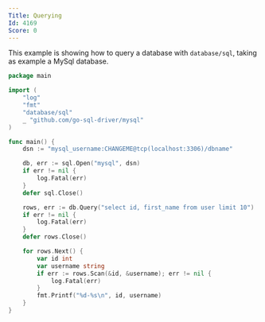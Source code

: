 ```yaml
---
Title: Querying
Id: 4169
Score: 0
---
```

This example is showing how to query a database with `database/sql`, taking as example a MySql database.

```go
package main

import (
    "log"
    "fmt"
    "database/sql"
    _ "github.com/go-sql-driver/mysql"
)

func main() {
    dsn := "mysql_username:CHANGEME@tcp(localhost:3306)/dbname"

    db, err := sql.Open("mysql", dsn)
    if err != nil {
        log.Fatal(err)
    }
    defer sql.Close()

    rows, err := db.Query("select id, first_name from user limit 10")
    if err != nil {
        log.Fatal(err)
    }
    defer rows.Close()

    for rows.Next() {
        var id int
        var username string
        if err := rows.Scan(&id, &username); err != nil {
            log.Fatal(err)
        }
        fmt.Printf("%d-%s\n", id, username)
    }
}
```
